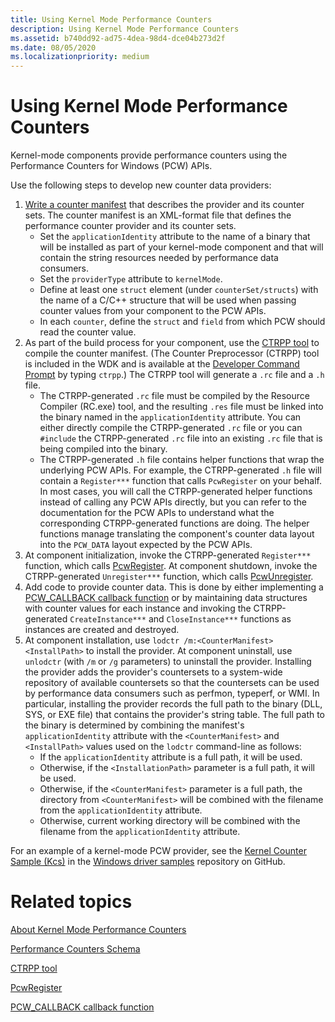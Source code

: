 ```yaml
---
title: Using Kernel Mode Performance Counters
description: Using Kernel Mode Performance Counters
ms.assetid: b740dd92-ad75-4dea-98d4-dce04b273d2f
ms.date: 08/05/2020
ms.localizationpriority: medium
---
```


# Using Kernel Mode Performance Counters

Kernel-mode components provide performance counters using the Performance Counters for Windows (PCW) APIs.

Use the following steps to develop new counter data providers:

1. [Write a counter manifest](https://docs.microsoft.com/windows/win32/perfctrs/performance-counters-schema) that describes the provider and its counter sets. The counter manifest is an XML-format file that defines the performance counter provider and its counter sets.
   - Set the `applicationIdentity` attribute to the name of a binary that will be installed as part of your kernel-mode component and that will contain the string resources needed by performance data consumers.
   - Set the `providerType` attribute to `kernelMode`.
   - Define at least one `struct` element (under `counterSet/structs`) with the name of a C/C++ structure that will be used when passing counter values from your component to the PCW APIs.
   - In each `counter`, define the `struct` and `field` from which PCW should read the counter value.
2. As part of the build process for your component, use the [CTRPP tool](https://docs.microsoft.com/windows/win32/perfctrs/ctrpp) to compile the counter manifest. (The Counter Preprocessor (CTRPP) tool is included in the WDK and is available at the [Developer Command Prompt](https://docs.microsoft.com/dotnet/framework/tools/developer-command-prompt-for-vs) by typing `ctrpp`.) The CTRPP tool will generate a `.rc` file and a `.h` file.
   - The CTRPP-generated `.rc` file must be compiled by the Resource Compiler (RC.exe) tool, and the resulting `.res` file must be linked into the binary named in the `applicationIdentity` attribute. You can either directly compile the CTRPP-generated `.rc` file or you can `#include` the CTRPP-generated `.rc` file into an existing `.rc` file that is being compiled into the binary.
   - The CTRPP-generated `.h` file contains helper functions that wrap the underlying PCW APIs. For example, the CTRPP-generated `.h` file will contain a `Register***` function that calls `PcwRegister` on your behalf. In most cases, you will call the CTRPP-generated helper functions instead of calling any PCW APIs directly, but you can refer to the documentation for the PCW APIs to understand what the corresponding CTRPP-generated functions are doing. The helper functions manage translating the component's counter data layout into the `PCW_DATA` layout expected by the PCW APIs.
3. At component initialization, invoke the CTRPP-generated `Register***` function, which calls [PcwRegister](https://docs.microsoft.com/windows-hardware/drivers/ddi/wdm/nf-wdm-pcwregister). At component shutdown, invoke the CTRPP-generated `Unregister***` function, which calls [PcwUnregister](https://docs.microsoft.com/windows-hardware/drivers/ddi/wdm/nf-wdm-pcwunregister).
4. Add code to provide counter data. This is done by either implementing a [PCW_CALLBACK callback function](https://docs.microsoft.com/windows-hardware/drivers/ddi/wdm/nc-wdm-pcw_callback) or by maintaining data structures with counter values for each instance and invoking the CTRPP-generated `CreateInstance***` and `CloseInstance***` functions as instances are created and destroyed.
5. At component installation, use `lodctr /m:<CounterManifest> <InstallPath>` to install the provider. At component uninstall, use `unlodctr` (with `/m` or `/g` parameters) to uninstall the provider. Installing the provider adds the provider's countersets to a system-wide repository of available countersets so that the countersets can be used by performance data consumers such as perfmon, typeperf, or WMI. In particular, installing the provider records the full path to the binary (DLL, SYS, or EXE file) that contains the provider's string table. The full path to the binary is determined by combining the manifest's `applicationIdentity` attribute with the `<CounterManifest>` and `<InstallPath>` values used on the `lodctr` command-line as follows:
   - If the `applicationIdentity` attribute is a full path, it will be used.
   - Otherwise, if the `<InstallationPath>` parameter is a full path, it will be used.
   - Otherwise, if the `<CounterManifest>` parameter is a full path, the directory from `<CounterManifest>` will be combined with the filename from the `applicationIdentity` attribute.
   - Otherwise, current working directory will be combined with the filename from the `applicationIdentity` attribute.

For an example of a kernel-mode PCW provider, see the [Kernel Counter Sample (Kcs)](https://github.com/Microsoft/Windows-driver-samples/tree/master/general/perfcounters/kcs) in the [Windows driver samples](https://github.com/Microsoft/Windows-driver-samples) repository on GitHub.

# Related topics

[About Kernel Mode Performance Counters](about-kernel-mode-performance-counters.md)

[Performance Counters Schema](https://docs.microsoft.com/windows/win32/perfctrs/performance-counters-schema)

[CTRPP tool](https://docs.microsoft.com/windows/win32/perfctrs/ctrpp)

[PcwRegister](https://docs.microsoft.com/windows-hardware/drivers/ddi/wdm/nf-wdm-pcwregister)

[PCW_CALLBACK callback function](https://docs.microsoft.com/windows-hardware/drivers/ddi/wdm/nc-wdm-pcw_callback)
